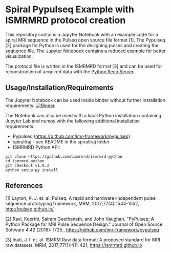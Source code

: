 # Spiral Pypulseq Example with ISMRMRD protocol creation

This repository contains a Jupyter Notebook with an example code for a spiral MRI sequence in the Pulseq open source file format [1]. The Pypulseq [2] package for Python is used for the designing pulses and creating the sequence file. The Jupyter Notebook contains a reduced example for better visualization.

The protocol file is written in the ISMRMRD format [3] and can be used for reconstruction of acquired data with the [Python Reco Server](https://github.com/mrphysics-bonn/python-ismrmrd-reco)

## Usage/Installation/Requirements

The Jupyter Notebook can be used inside binder without further installation requirements. [![Binder](https://mybinder.org/badge_logo.svg)](https://mybinder.org/v2/gh/mrphysics-bonn/spiral-pypulseq-example/master?filepath=spiral_example.ipynb)

The Notebook can also be used with a local Python installation containing Jupyter Lab and numpy with the following additional installation requirements:

* Pypulseq (https://github.com/imr-framework/pypulseq)
* spiraltraj - see README in the spiraltraj folder
* ISMRMRD Python API:
```console
git clone https://github.com/ismrmrd/ismrmrd-python
cd ismrmrd-python
git checkout v1.9.3
python setup.py install
```

## References

[1] Layton, K. J. et. al. Pulseq: A rapid and hardware-independent pulse sequence prototyping framework, MRM, 2017;77(4):1544-1552, http://pulseq.github.io/

[2] Ravi, Keerthi, Sairam Geethanath, and John Vaughan. "PyPulseq: A Python Package for MRI Pulse Sequence Design." Journal of Open Source Software 4.42 (2019): 1725., https://github.com/imr-framework/pypulseq

[3] Inati, J. I. et. al. ISMRM Raw data format: A proposed standard for MRI raw datasets, MRM, 2017;77(1):411-421, https://ismrmrd.github.io
